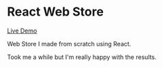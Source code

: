 # React Web Store

[Live Demo](https://shopping-cart-sepia-eight.vercel.app/)

Web Store I made from scratch using React. 

Took me a while but I'm really happy with the results.
